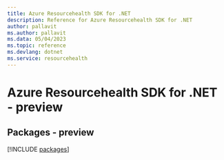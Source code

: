 ```yaml
---
title: Azure Resourcehealth SDK for .NET
description: Reference for Azure Resourcehealth SDK for .NET
author: pallavit
ms.author: pallavit
ms.data: 05/04/2023
ms.topic: reference
ms.devlang: dotnet
ms.service: resourcehealth
---
```

# Azure Resourcehealth SDK for .NET - preview
## Packages - preview
[!INCLUDE [packages](resourcehealth-index.md)]